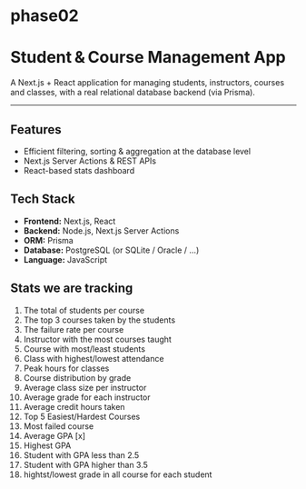 # phase02

# Student & Course Management App

A Next.js + React application for managing students, instructors, courses and classes, with a real relational database backend (via Prisma).

---

## Features
- Efficient filtering, sorting & aggregation at the database level  
- Next.js Server Actions & REST APIs  
- React-based stats dashboard  

## Tech Stack

- **Frontend:** Next.js, React  
- **Backend:** Node.js, Next.js Server Actions  
- **ORM:** Prisma  
- **Database:** PostgreSQL (or SQLite / Oracle / …)  
- **Language:** JavaScript  

## Stats we are tracking
1. The total of students per course
2. The top 3 courses taken by the students
3. The failure rate per course
4. Instructor with the most courses taught
5. Course with most/least students
6. Class with highest/lowest attendance
7. Peak hours for classes
8. Course distribution by grade
9. Average class size per instructor
10. Average grade for each instructor
11. Average credit hours taken
12. Top 5 Easiest/Hardest Courses
13. Most failed course
14. Average GPA [x]
15. Highest GPA
16. Student with GPA less than 2.5
17. Student with GPA higher than 3.5
18. hightst/lowest grade in all course for each student 
